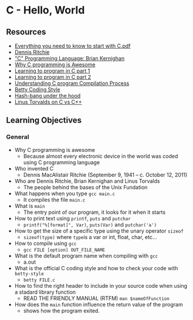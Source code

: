 # C - Hello, World
## Resources
* [Everything you need to know to start with C.pdf](https://s3.eu-west-3.amazonaws.com/hbtn.intranet/uploads/misc/2021/1/d801279f75de6a982a55d752dfd3632909f720f0.pdf?X-Amz-Algorithm=AWS4-HMAC-SHA256&X-Amz-Credential=AKIA4MYA5JM5DUTZGMZG%2F20231220%2Feu-west-3%2Fs3%2Faws4_request&X-Amz-Date=20231220T011715Z&X-Amz-Expires=86400&X-Amz-SignedHeaders=host&X-Amz-Signature=c617397e09716d91e6215b9b681eda3560ba1fdf2939e389ec7f06bbab16229d)
* [Dennis Ritchie](https://en.wikipedia.org/wiki/Dennis_Ritchie)
* ["C" Programming Language: Brian Kernighan](https://www.youtube.com/watch?v=de2Hsvxaf8M&ab_channel=Computerphile)
* [Why C programming is Awesome](https://www.youtube.com/watch?v=smGalmxPVYc&ab_channel=ChrisHawkes)
* [Learning to program in C part 1](https://www.youtube.com/watch?v=rk2fK2IIiiQ&ab_channel=JonathanEngelsma)
* [Learning to program in C part 2](https://www.youtube.com/watch?v=FwpP_MsZWnU&ab_channel=JonathanEngelsma)
* [Understanding C program Compilation Process](https://www.youtube.com/watch?v=VDslRumKvRA&ab_channel=HowTo)
* [Betty Coding Style](https://github.com/hs-hq/Betty/wiki)
* [Hash-bang under the hood](https://twitter.com/unix_byte/status/1024147947393495040?s=21)
* [Linus Torvalds on C vs C++](https://harmful.cat-v.org/software/c++/linus)
## Learning Objectives
### General
* Why C programming is awesome
	* Because almost every electronic device in the world was coded using C programming language
* Who invented C
	* Dennis MacAlistair Ritchie (September 9, 1941 – c. October 12, 2011)
* Who are Dennis Ritchie, Brian Kernighan and Linus Torvalds
	* The people behind the bases of the Unix Fundation 
* What happens when you type `gcc main.c`
	* It compiles the file `main.c`
* What is `main`
	* The entry point of our program, it looks for it when it starts
* How to print text using `printf`, `puts` and `putchar`
	* `printf("%[format]", Var)`, `puts(Var)` and `putchar('a')`
* How to get the size of a specific type using the unary operator `sizeof`
	* `sizeof(type)` where `type`is a var or int, float, char, etc...
* How to compile using `gcc`
	* `gcc FILE [option] OUT_FILE_NAME`
* What is the default program name when compiling with `gcc`
	* a.out
* What is the official C coding style and how to check your code with `betty-style`
	* `betty FILE.c`
* How to find the right header to include in your source code when using a stadard library function
	* READ THE FRIENDLY MANUAL (RTFM) `man $nameOfFunction`
* How does the `main` function influence the return value of the program
	* shows how the program exited.

	
